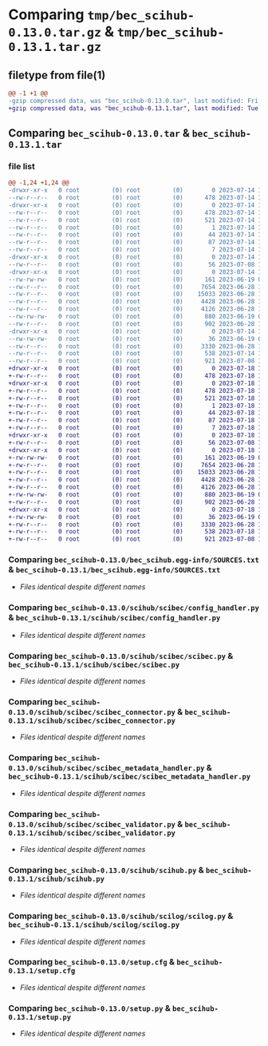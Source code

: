 # Comparing `tmp/bec_scihub-0.13.0.tar.gz` & `tmp/bec_scihub-0.13.1.tar.gz`

## filetype from file(1)

```diff
@@ -1 +1 @@
-gzip compressed data, was "bec_scihub-0.13.0.tar", last modified: Fri Jul 14 17:21:14 2023, max compression
+gzip compressed data, was "bec_scihub-0.13.1.tar", last modified: Tue Jul 18 12:57:23 2023, max compression
```

## Comparing `bec_scihub-0.13.0.tar` & `bec_scihub-0.13.1.tar`

### file list

```diff
@@ -1,24 +1,24 @@
-drwxr-xr-x   0 root         (0) root         (0)        0 2023-07-14 17:21:14.065291 bec_scihub-0.13.0/
--rw-r--r--   0 root         (0) root         (0)      478 2023-07-14 17:21:14.065291 bec_scihub-0.13.0/PKG-INFO
-drwxr-xr-x   0 root         (0) root         (0)        0 2023-07-14 17:21:14.065291 bec_scihub-0.13.0/bec_scihub.egg-info/
--rw-r--r--   0 root         (0) root         (0)      478 2023-07-14 17:21:14.000000 bec_scihub-0.13.0/bec_scihub.egg-info/PKG-INFO
--rw-r--r--   0 root         (0) root         (0)      521 2023-07-14 17:21:14.000000 bec_scihub-0.13.0/bec_scihub.egg-info/SOURCES.txt
--rw-r--r--   0 root         (0) root         (0)        1 2023-07-14 17:21:14.000000 bec_scihub-0.13.0/bec_scihub.egg-info/dependency_links.txt
--rw-r--r--   0 root         (0) root         (0)       44 2023-07-14 17:21:14.000000 bec_scihub-0.13.0/bec_scihub.egg-info/entry_points.txt
--rw-r--r--   0 root         (0) root         (0)       87 2023-07-14 17:21:14.000000 bec_scihub-0.13.0/bec_scihub.egg-info/requires.txt
--rw-r--r--   0 root         (0) root         (0)        7 2023-07-14 17:21:14.000000 bec_scihub-0.13.0/bec_scihub.egg-info/top_level.txt
-drwxr-xr-x   0 root         (0) root         (0)        0 2023-07-14 17:21:14.063291 bec_scihub-0.13.0/scihub/
--rw-r--r--   0 root         (0) root         (0)       56 2023-07-08 15:33:35.000000 bec_scihub-0.13.0/scihub/__init__.py
-drwxr-xr-x   0 root         (0) root         (0)        0 2023-07-14 17:21:14.064291 bec_scihub-0.13.0/scihub/scibec/
--rw-rw-rw-   0 root         (0) root         (0)      161 2023-06-19 08:14:59.000000 bec_scihub-0.13.0/scihub/scibec/__init__.py
--rw-r--r--   0 root         (0) root         (0)     7654 2023-06-28 10:41:58.000000 bec_scihub-0.13.0/scihub/scibec/config_handler.py
--rw-r--r--   0 root         (0) root         (0)    15033 2023-06-28 10:41:58.000000 bec_scihub-0.13.0/scihub/scibec/scibec.py
--rw-r--r--   0 root         (0) root         (0)     4428 2023-06-28 10:41:58.000000 bec_scihub-0.13.0/scihub/scibec/scibec_connector.py
--rw-r--r--   0 root         (0) root         (0)     4126 2023-06-28 10:41:58.000000 bec_scihub-0.13.0/scihub/scibec/scibec_metadata_handler.py
--rw-rw-rw-   0 root         (0) root         (0)      880 2023-06-19 08:14:59.000000 bec_scihub-0.13.0/scihub/scibec/scibec_validator.py
--rw-r--r--   0 root         (0) root         (0)      902 2023-06-28 10:41:58.000000 bec_scihub-0.13.0/scihub/scihub.py
-drwxr-xr-x   0 root         (0) root         (0)        0 2023-07-14 17:21:14.064291 bec_scihub-0.13.0/scihub/scilog/
--rw-rw-rw-   0 root         (0) root         (0)       36 2023-06-19 08:14:59.000000 bec_scihub-0.13.0/scihub/scilog/__init__.py
--rw-r--r--   0 root         (0) root         (0)     3330 2023-06-28 10:41:58.000000 bec_scihub-0.13.0/scihub/scilog/scilog.py
--rw-r--r--   0 root         (0) root         (0)      538 2023-07-14 17:21:14.066291 bec_scihub-0.13.0/setup.cfg
--rw-r--r--   0 root         (0) root         (0)      921 2023-07-08 15:33:35.000000 bec_scihub-0.13.0/setup.py
+drwxr-xr-x   0 root         (0) root         (0)        0 2023-07-18 12:57:23.075752 bec_scihub-0.13.1/
+-rw-r--r--   0 root         (0) root         (0)      478 2023-07-18 12:57:23.075752 bec_scihub-0.13.1/PKG-INFO
+drwxr-xr-x   0 root         (0) root         (0)        0 2023-07-18 12:57:23.074752 bec_scihub-0.13.1/bec_scihub.egg-info/
+-rw-r--r--   0 root         (0) root         (0)      478 2023-07-18 12:57:22.000000 bec_scihub-0.13.1/bec_scihub.egg-info/PKG-INFO
+-rw-r--r--   0 root         (0) root         (0)      521 2023-07-18 12:57:23.000000 bec_scihub-0.13.1/bec_scihub.egg-info/SOURCES.txt
+-rw-r--r--   0 root         (0) root         (0)        1 2023-07-18 12:57:22.000000 bec_scihub-0.13.1/bec_scihub.egg-info/dependency_links.txt
+-rw-r--r--   0 root         (0) root         (0)       44 2023-07-18 12:57:22.000000 bec_scihub-0.13.1/bec_scihub.egg-info/entry_points.txt
+-rw-r--r--   0 root         (0) root         (0)       87 2023-07-18 12:57:22.000000 bec_scihub-0.13.1/bec_scihub.egg-info/requires.txt
+-rw-r--r--   0 root         (0) root         (0)        7 2023-07-18 12:57:22.000000 bec_scihub-0.13.1/bec_scihub.egg-info/top_level.txt
+drwxr-xr-x   0 root         (0) root         (0)        0 2023-07-18 12:57:23.071752 bec_scihub-0.13.1/scihub/
+-rw-r--r--   0 root         (0) root         (0)       56 2023-07-08 15:33:35.000000 bec_scihub-0.13.1/scihub/__init__.py
+drwxr-xr-x   0 root         (0) root         (0)        0 2023-07-18 12:57:23.072752 bec_scihub-0.13.1/scihub/scibec/
+-rw-rw-rw-   0 root         (0) root         (0)      161 2023-06-19 08:14:59.000000 bec_scihub-0.13.1/scihub/scibec/__init__.py
+-rw-r--r--   0 root         (0) root         (0)     7654 2023-06-28 10:41:58.000000 bec_scihub-0.13.1/scihub/scibec/config_handler.py
+-rw-r--r--   0 root         (0) root         (0)    15033 2023-06-28 10:41:58.000000 bec_scihub-0.13.1/scihub/scibec/scibec.py
+-rw-r--r--   0 root         (0) root         (0)     4428 2023-06-28 10:41:58.000000 bec_scihub-0.13.1/scihub/scibec/scibec_connector.py
+-rw-r--r--   0 root         (0) root         (0)     4126 2023-06-28 10:41:58.000000 bec_scihub-0.13.1/scihub/scibec/scibec_metadata_handler.py
+-rw-rw-rw-   0 root         (0) root         (0)      880 2023-06-19 08:14:59.000000 bec_scihub-0.13.1/scihub/scibec/scibec_validator.py
+-rw-r--r--   0 root         (0) root         (0)      902 2023-06-28 10:41:58.000000 bec_scihub-0.13.1/scihub/scihub.py
+drwxr-xr-x   0 root         (0) root         (0)        0 2023-07-18 12:57:23.073752 bec_scihub-0.13.1/scihub/scilog/
+-rw-rw-rw-   0 root         (0) root         (0)       36 2023-06-19 08:14:59.000000 bec_scihub-0.13.1/scihub/scilog/__init__.py
+-rw-r--r--   0 root         (0) root         (0)     3330 2023-06-28 10:41:58.000000 bec_scihub-0.13.1/scihub/scilog/scilog.py
+-rw-r--r--   0 root         (0) root         (0)      538 2023-07-18 12:57:23.075752 bec_scihub-0.13.1/setup.cfg
+-rw-r--r--   0 root         (0) root         (0)      921 2023-07-08 15:33:35.000000 bec_scihub-0.13.1/setup.py
```

### Comparing `bec_scihub-0.13.0/bec_scihub.egg-info/SOURCES.txt` & `bec_scihub-0.13.1/bec_scihub.egg-info/SOURCES.txt`

 * *Files identical despite different names*

### Comparing `bec_scihub-0.13.0/scihub/scibec/config_handler.py` & `bec_scihub-0.13.1/scihub/scibec/config_handler.py`

 * *Files identical despite different names*

### Comparing `bec_scihub-0.13.0/scihub/scibec/scibec.py` & `bec_scihub-0.13.1/scihub/scibec/scibec.py`

 * *Files identical despite different names*

### Comparing `bec_scihub-0.13.0/scihub/scibec/scibec_connector.py` & `bec_scihub-0.13.1/scihub/scibec/scibec_connector.py`

 * *Files identical despite different names*

### Comparing `bec_scihub-0.13.0/scihub/scibec/scibec_metadata_handler.py` & `bec_scihub-0.13.1/scihub/scibec/scibec_metadata_handler.py`

 * *Files identical despite different names*

### Comparing `bec_scihub-0.13.0/scihub/scibec/scibec_validator.py` & `bec_scihub-0.13.1/scihub/scibec/scibec_validator.py`

 * *Files identical despite different names*

### Comparing `bec_scihub-0.13.0/scihub/scihub.py` & `bec_scihub-0.13.1/scihub/scihub.py`

 * *Files identical despite different names*

### Comparing `bec_scihub-0.13.0/scihub/scilog/scilog.py` & `bec_scihub-0.13.1/scihub/scilog/scilog.py`

 * *Files identical despite different names*

### Comparing `bec_scihub-0.13.0/setup.cfg` & `bec_scihub-0.13.1/setup.cfg`

 * *Files identical despite different names*

### Comparing `bec_scihub-0.13.0/setup.py` & `bec_scihub-0.13.1/setup.py`

 * *Files identical despite different names*

